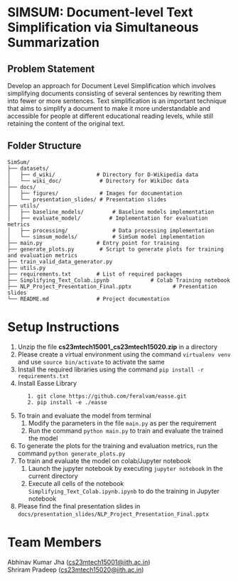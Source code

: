 # SIMSUM: Document-level Text Simplification via Simultaneous Summarization

## Problem Statement
Develop an approach for Document Level Simplification which involves simplifying documents
consisting of several sentences by rewriting them into fewer or more sentences. 
Text simplification is an important technique that aims to simplify a document to make it more understandable 
and accessible for people at different educational reading levels, while still retaining the content
of the original text.


## Folder Structure
``` 
SimSum/
├── datasets/                   
│   ├── d_wiki/             # Directory for D-Wikipedia data
│   └── wiki_doc/            # Directory for WikiDoc data
├── docs/                   
│   ├── figures/             # Images for documentation
│   └── presentation_slides/ # Presentation slides
├── utils/                 
│   ├── baseline_models/         # Baseline models implementation       
│   ├── evaluate_model/         # Implementation for evaluation metrics
│   ├── processing/              # Data processing implementation
│   └── simsum_models/           # SimSum model implementation
├── main.py                 # Entry point for training
├── generate_plots.py        # Script to generate plots for training and evaluation metrics
├── train_valid_data_generator.py   
├── utils.py                
├── requirements.txt        # List of required packages
├── Simplifying_Text_Colab.ipynb             # Colab Training notebook 
├── NLP_Project_Presentation_Final.pptx             # Presentation slides
└── README.md               # Project documentation

```

# Setup Instructions

1. Unzip the file **cs23mtech15001_cs23mtech15020.zip** in a directory
2. Please create a virtual environment using the command `virtualenv venv` and use `source bin/activate` to activate the same
3. Install the required libraries using the command `pip install -r requirements.txt`
4. Install Easse Library
   ```
      1. git clone https://github.com/feralvam/easse.git
      2. pip install -e ./easse
   ```
4. To train and evaluate the model from terminal 
   1. Modify the parameters in the file `main.py` as per the requirement
   2. Run the command `python main.py` to train and evaluate the trained the model 
5. To generate the plots for the training and evaluation metrics, run the command `python generate_plots.py`
6. To train and evaluate the model on colab/Jupyter notebook 
   1. Launch the jupyter notebook by executing `jupyter notebook` in the current directory
   2. Execute all cells of the notebook `Simplifying_Text_Colab.ipynb.ipynb` to do the training in Jupyter notebook
7. Please find the final presentation slides in  `docs/presentation_slides/NLP_Project_Presentation_Final.pptx`


# Team Members
Abhinav Kumar Jha (cs23mtech15001@iith.ac.in)   
Shriram Pradeep (cs23mtech15020@iith.ac.in)